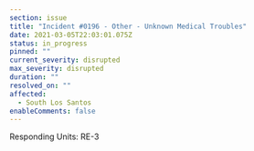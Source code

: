 ```yaml
---
section: issue
title: "Incident #0196 - Other - Unknown Medical Troubles"
date: 2021-03-05T22:03:01.075Z
status: in_progress
pinned: ""
current_severity: disrupted
max_severity: disrupted
duration: ""
resolved_on: ""
affected:
  - South Los Santos
enableComments: false
---
```

Responding Units: RE-3